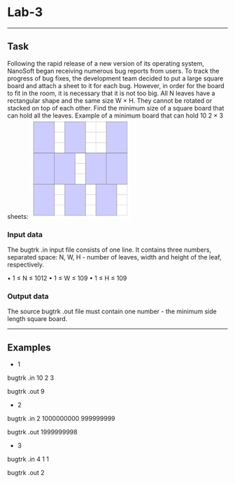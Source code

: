 
# Lab-3

---

## Task
   Following the rapid release of a new version of its operating system, NanoSoft began receiving numerous bug reports from users. To track the progress of bug fixes, the development team decided to put a large square board and attach a sheet to it for each bug. However, in order for the board to fit in the room, it is necessary that it is not too big. All N leaves have a rectangular shape and the same size W × H. They cannot be rotated or stacked on top of each other. Find the minimum size of a square board that can hold all the leaves. Example of a minimum board that can hold 10 2 × 3 sheets: 
   ![Example image](https://github.com/Wordllban/iotalgo/blob/lab-3/readme-images/square_image.jpg)

### Input data
   The bugtrk .in input file consists of one line. It contains three numbers, separated
   space: N, W, H - number of leaves, width and height of the leaf, respectively.
   
   • 1 ≤ N ≤ 1012
   • 1 ≤ W ≤ 109
   • 1 ≤ H ≤ 109

### Output data
   The source bugtrk .out file must contain one number - the minimum side length
   square board. 

---

## Examples
   + 1
   
   bugtrk .in
   10 2 3
   
   bugtrk .out
   9
   + 2
   
   bugtrk .in
   2 1000000000 999999999
   
   bugtrk .out
   1999999998
   + 3
   
   bugtrk .in
   4 1 1
   
   bugtrk .out
   2
   
   
